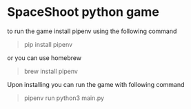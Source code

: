 # SpaceShoot python game

to run the game install pipenv using the following command

> pip install pipenv

or you can use homebrew

> brew install pipenv

Upon installing you can run the game with following command

> pipenv run python3 main.py